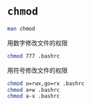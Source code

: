 # `chmod`

```bash
man chmod
```

用数字修改文件的权限

```bash
chmod 777 .bashrc
```

用符号修改文件的权限

```bash
chmod u=rwx,go=rx .bashrc
chmod a+w .bashrc
chmod a-x .bashrc
```
